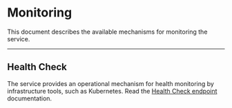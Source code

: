 # Monitoring

This document describes the available mechanisms for monitoring the service.

---

## Health Check

The service provides an operational mechanism for health monitoring by infrastructure tools, such as Kubernetes. Read
the [Health Check endpoint](../api/health-check.md) documentation.
